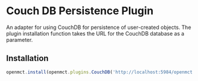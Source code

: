 # Couch DB Persistence Plugin
An adapter for using CouchDB for persistence of user-created objects. The plugin installation function takes the URL 
for the CouchDB database as a parameter.

## Installation
```js
openmct.install(openmct.plugins.CouchDB('http://localhost:5984/openmct'))
```